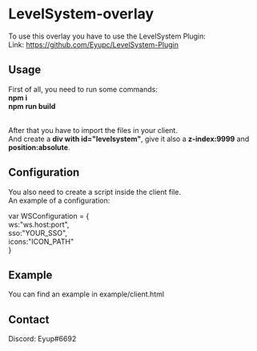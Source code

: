 # LevelSystem-overlay
To use this overlay you have to use the LevelSystem Plugin: <br/>
Link: https://github.com/Eyupc/LevelSystem-Plugin <br/>

## Usage
First of all, you need to run some commands: <br/>
**npm i** <br/>
**npm run build** <br/><br/>

After that you have to import the files in your client. <br/>
And create a **div with id="levelsystem"**, give it also a **z-index:9999** and **position:absolute**.

## Configuration
You also need to create a script inside the client file. <br/>
An example of a configuration: <br/>

var WSConfiguration = {<br/>
	ws:"ws.host:port",<br/>
	sso:"YOUR_SSO",<br/>
	icons:"ICON_PATH"<br/>
}

## Example
You can find an example in example/client.html
## Contact
Discord: Eyup#6692
